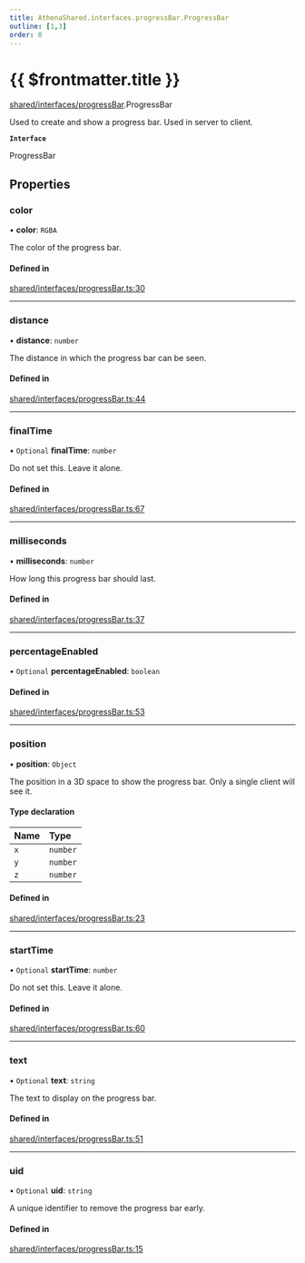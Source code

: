 ```yaml
---
title: AthenaShared.interfaces.progressBar.ProgressBar
outline: [1,3]
order: 0
---
```


# {{ $frontmatter.title }}


[shared/interfaces/progressBar](../modules/shared_interfaces_progressBar.md).ProgressBar

Used to create and show a progress bar. Used in server to client.

**`Interface`**

ProgressBar

## Properties

### color

• **color**: `RGBA`

The color of the progress bar.

#### Defined in

[shared/interfaces/progressBar.ts:30](https://github.com/Stuyk/altv-athena/blob/d9ae327/src/core/shared/interfaces/progressBar.ts#L30)

___

### distance

• **distance**: `number`

The distance in which the progress bar can be seen.

#### Defined in

[shared/interfaces/progressBar.ts:44](https://github.com/Stuyk/altv-athena/blob/d9ae327/src/core/shared/interfaces/progressBar.ts#L44)

___

### finalTime

• `Optional` **finalTime**: `number`

Do not set this. Leave it alone.

#### Defined in

[shared/interfaces/progressBar.ts:67](https://github.com/Stuyk/altv-athena/blob/d9ae327/src/core/shared/interfaces/progressBar.ts#L67)

___

### milliseconds

• **milliseconds**: `number`

How long this progress bar should last.

#### Defined in

[shared/interfaces/progressBar.ts:37](https://github.com/Stuyk/altv-athena/blob/d9ae327/src/core/shared/interfaces/progressBar.ts#L37)

___

### percentageEnabled

• `Optional` **percentageEnabled**: `boolean`

#### Defined in

[shared/interfaces/progressBar.ts:53](https://github.com/Stuyk/altv-athena/blob/d9ae327/src/core/shared/interfaces/progressBar.ts#L53)

___

### position

• **position**: `Object`

The position in a 3D space to show the progress bar.
Only a single client will see it.

#### Type declaration

| Name | Type |
| :------ | :------ |
| `x` | `number` |
| `y` | `number` |
| `z` | `number` |

#### Defined in

[shared/interfaces/progressBar.ts:23](https://github.com/Stuyk/altv-athena/blob/d9ae327/src/core/shared/interfaces/progressBar.ts#L23)

___

### startTime

• `Optional` **startTime**: `number`

Do not set this. Leave it alone.

#### Defined in

[shared/interfaces/progressBar.ts:60](https://github.com/Stuyk/altv-athena/blob/d9ae327/src/core/shared/interfaces/progressBar.ts#L60)

___

### text

• `Optional` **text**: `string`

The text to display on the progress bar.

#### Defined in

[shared/interfaces/progressBar.ts:51](https://github.com/Stuyk/altv-athena/blob/d9ae327/src/core/shared/interfaces/progressBar.ts#L51)

___

### uid

• `Optional` **uid**: `string`

A unique identifier to remove the progress bar early.

#### Defined in

[shared/interfaces/progressBar.ts:15](https://github.com/Stuyk/altv-athena/blob/d9ae327/src/core/shared/interfaces/progressBar.ts#L15)
